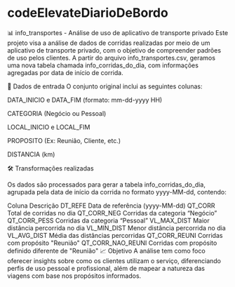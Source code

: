 # codeElevateDiarioDeBordo

📊 info_transportes - Análise de uso de aplicativo de transporte privado
Este projeto visa a análise de dados de corridas realizadas por meio de um aplicativo de transporte privado, com o objetivo de compreender padrões de uso pelos clientes. A partir do arquivo info_transportes.csv, geramos uma nova tabela chamada info_corridas_do_dia, com informações agregadas por data de início de corrida.

📅 Dados de entrada
O conjunto original inclui as seguintes colunas:

DATA_INICIO e DATA_FIM (formato: mm-dd-yyyy HH)

CATEGORIA (Negócio ou Pessoal)

LOCAL_INICIO e LOCAL_FIM

PROPOSITO (Ex: Reunião, Cliente, etc.)

DISTANCIA (km)

🛠️ Transformações realizadas

Os dados são processados para gerar a tabela info_corridas_do_dia, agrupada pela data de início da corrida no formato yyyy-MM-dd, contendo:

Coluna	Descrição
DT_REFE	Data de referência (yyyy-MM-dd)
QT_CORR	Total de corridas no dia
QT_CORR_NEG	Corridas da categoria “Negócio”
QT_CORR_PESS	Corridas da categoria “Pessoal”
VL_MAX_DIST	Maior distância percorrida no dia
VL_MIN_DIST	Menor distância percorrida no dia
VL_AVG_DIST	Média das distâncias percorridas
QT_CORR_REUNI	Corridas com propósito "Reunião"
QT_CORR_NAO_REUNI	Corridas com propósito definido diferente de "Reunião"
📈 Objetivo
A análise tem como foco oferecer insights sobre como os clientes utilizam o serviço, diferenciando perfis de uso pessoal e profissional, além de mapear a natureza das viagens com base nos propósitos informados.
